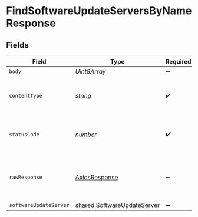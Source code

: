 # FindSoftwareUpdateServersByNameResponse


## Fields

| Field                                                                      | Type                                                                       | Required                                                                   | Description                                                                |
| -------------------------------------------------------------------------- | -------------------------------------------------------------------------- | -------------------------------------------------------------------------- | -------------------------------------------------------------------------- |
| `body`                                                                     | *Uint8Array*                                                               | :heavy_minus_sign:                                                         | N/A                                                                        |
| `contentType`                                                              | *string*                                                                   | :heavy_check_mark:                                                         | HTTP response content type for this operation                              |
| `statusCode`                                                               | *number*                                                                   | :heavy_check_mark:                                                         | HTTP response status code for this operation                               |
| `rawResponse`                                                              | [AxiosResponse](https://axios-http.com/docs/res_schema)                    | :heavy_minus_sign:                                                         | Raw HTTP response; suitable for custom response parsing                    |
| `softwareUpdateServer`                                                     | [shared.SoftwareUpdateServer](../../models/shared/softwareupdateserver.md) | :heavy_minus_sign:                                                         | OK                                                                         |